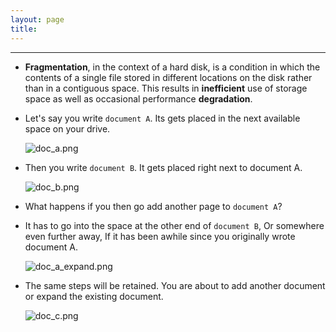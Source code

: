 ```yaml
---
layout: page
title:
---
```

***

- __Fragmentation__, in the context of a hard disk, is a condition in which the contents of a single file stored in different locations on the disk rather than in a contiguous space. This results in __inefficient__ use of storage space as well as occasional performance __degradation__.

- Let's say you write `document A`. Its gets placed in the next available space on your drive.

    ![doc_a.png](https://george-kj.github.io/go-tour/lessons/20-memory_management/images/doc_a.png?raw=true)

- Then you write `document B`. It gets placed right next to document A.

    ![doc_b.png](https://george-kj.github.io/go-tour/lessons/20-memory_management/images/doc_b.png?raw=true)

- What happens if you then go add another page to `document A`?

- It has to go into the space at the other end of `document B`, Or somewhere even further away, If it has been awhile since you originally wrote document A.

    ![doc_a_expand.png](https://george-kj.github.io/go-tour/lessons/20-memory_management/images/doc_a_expand.png?raw=true)

- The same steps will be retained. You are about to add another document or expand the existing document.

    ![doc_c.png](https://george-kj.github.io/go-tour/lessons/20-memory_management/images/doc_c.png?raw=true)